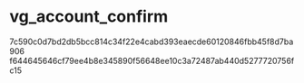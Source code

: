 vg_account_confirm
==================
7c590c0d7bd2db5bcc814c34f22e4cabd393eaecde60120846fbb45f8d7ba906
f644645646cf79ee4b8e345890f56648ee10c3a72487ab440d5277720756fc15
